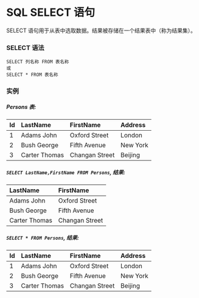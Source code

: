SQL SELECT 语句
===

SELECT 语句用于从表中选取数据。结果被存储在一个结果表中（称为结果集）。

### SELECT 语法

```
SELECT 列名称 FROM 表名称
或
SELECT * FROM 表名称
```

### 实例

##### Persons 表:

| Id  |  LastName	   |   FirstName   | Address   |
|:----|:-------------|:--------------|:----------|
|  1  |	Adams	John   | Oxford Street |	London   |
|  2  | Bush George  | Fifth Avenue  | New York  |
|  3  | Carter Thomas| Changan Street| Beijing   |

##### `SELECT LastName,FirstName FROM Persons`, 结果:

|  LastName	   |   FirstName   |
|:-------------|:--------------|
|	Adams	John   | Oxford Street |
| Bush George  | Fifth Avenue  |
| Carter Thomas| Changan Street|

##### `SELECT * FROM Persons`, 结果:

| Id  |  LastName	   |   FirstName   | Address   |
|:----|:-------------|:--------------|:----------|
|  1  |	Adams	John   | Oxford Street |	London   |
|  2  | Bush George  | Fifth Avenue  | New York  |
|  3  | Carter Thomas| Changan Street| Beijing   |

